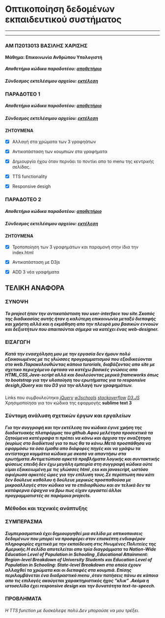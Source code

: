 
# Οπτικοποίηση δεδομένων εκπαιδευτικού συστήματος 
---
___
### ΑΜ Π2013013 ΒΑΣΙΛΗΣ ΧΑΡΙΣΗΣ
#### Μάθημα: Επικοινωνία Ανθρώπου Υπολογιστή 
##### Αποθετήριο κώδικα παραδοτέου: [αποθετήριο](https://github.com/VasilisCharisis/D3js-US-educational-attainment/tree/master)
##### Σύνδεσμος εκτελέσιμου αρχείου: [εκτέλεση](https://vasilischarisis.github.io/D3js-US-educational-attainment/)

### ΠΑΡΑΔΟΤΕΟ 1
##### Αποθετήριο κώδικα παραδοτέου: [αποθετήριο](https://github.com/VasilisCharisis/D3js-US-educational-attainment/tree/master)
##### Σύνδεσμος εκτελέσιμου αρχείου: [εκτέλεση](https://vasilischarisis.github.io/D3js-US-educational-attainment/)

#### ΖΗΤΟΥΜΕΝΑ
* [X] Αλλαγή στα χρώματα των 3 γραφηάτων
* [X] Αντικατάσταση των κουμπιών στα γραφήματα
* [X] Δημιουργία ήχου όταν περνάει το ποντίκι απο το menu της κεντρικής σελίδας.
* [X] TTS functionality 
* [X] Responsive desigh
 
 
 
 
 ### ΠΑΡΑΔΟΤΕΟ 2
 ##### Αποθετήριο κώδικα παραδοτέου: [αποθετήριο](https://github.com/VasilisCharisis/D3js-US-educational-attainment/tree/master)
 ##### Σύνδεσμος εκτελέσιμου αρχείου: [εκτέλεση](https://vasilischarisis.github.io/D3js-US-educational-attainment/)
 
 #### ΖΗΤΟΥΜΕΝΑ
 * [X] Τροποποίηση των 3 γραφημάτων και παραμονή στην ίδια την index.html
 * [X] Αντικατάσταση με D3js
 * [X] ADD 3 νέα γραφήματα


## ΤΕΛΙΚΗ ΑΝΑΦΟΡΑ

### ΣΥΝΟΨΗ
##### Το project ήταν την αντικατάσταση του user-interface του site.Σκοπός της διαδικασίας αυτής ήταν η καλύτερη επικοινωνία μεταξύ διεπαφής και χρήστη αλλά και η εκμάθηση απο την πλευρά μου βασικών εννοιών και δεξιοτήτων που απαιτούνται σήμερα να κατέχει ένας web-designer.

### ΕΙΣΑΓΩΓΗ
##### Κατά την ενασχόληση μου με την εργασία δεν ήμουν πολύ εξοικοιωμένος με τις γλώσσες προγραμματισμού που εξοιδικεύονται στο web.Παρακολουθώντας κάποια turorials, διαβάζοντας απο site με σχετικο περιεχόμενο έφτασα να κατέχω βασικές γνώσεις απο HTML,CSS,Java-script αλλά και δουλεύοντας μερικά frameworks όπως το bootstrap για την υλοποίηση του ερωτήματος για το responsive desigh,jQuery και του D3 για την αλλαγή των γραφημάτων.

Links που συμβουλεύτηκα
 *[jQuery](https://jquery.com/)*
 *[w3schools](https://www.w3schools.com/)*
 *[stackoverflow](https://stackoverflow.com/)*
 *[D3.JS](https://d3js.org/)*
 <br>
 Χρησιμοποίησα για τον κώδικα της εφαρμογής **sublime text 3**
 
### Σύντομη ανάλυση σχετικών έργων και εργαλείων
##### Για την συγγραφή και την εκτέλεση του κώδικα έγινε χρήση της διαδικτυακής πλατφόρμας του github.Αφού μελέτησα προσεκτικά τα ζητούμενα κατέγραψα τι πρέπει να κάνω και άρχισα την αναζήτηση (κυρίως στο διαδίκτυο) για το πως θα το κάνω.Μετά προσπάθησα να εφαρμόσω τα όσα έμαθα απο διάφορες πηγές και να γράψω τα αντίστοιχα κομμάτια κώδικα με σκοπό να απαντήσω στα ερωτήματα.Αντιμετώπισα αρκετά προβλήματα λογικής και συντακτικής φύσεως επειδή δεν έχω μεγάλη εμπειρία στη συγγραφή κώδικα ούτε είμαι εξοικειωμένη με τις γλώσσες html ,css και javascript, ωστόσο αφιέρωσα αρκετές ώρες για την επίλυση τους.Σε περίπτωση που κάτι δεν δούλευε καθόλου ή δούλευε μερικώς προσπαθούσα με μικροαλλαγές στον κώδικα να το επιδιορθώσω και αν τελικά δεν τα κατάφερνα έψαχνα να βρω πως είχαν εργαστεί άλλοι προγραμματιστές σε παρόμοια projects.
 
 
 ### Μέθοδοι και τεχνικές ανάπτυξης
 
 
 ### ΣΥΜΠΕΡΑΣΜΑ
 ##### Συμπερασματικά έχει δημιουργηθεί μια σελίδα με οπτικοποισεις δεδομένων που μπορεί να προσφέρει στον επισκέπτη ενδιαφέρον πληροφορίες σχετικά με την εκπαίδευση στις Ηνωμένες Πολιτείες της Αμερικής.Η σελίδα αποτελείται απο τρία διαγράμματα τα Nation-Wide Education Level of Population in Schooling ,Educational Attainment: Region-level Breakdown of University Students και Education Level of Population in Schooling: State-level Breakdown στα οποία έχουν αλλαχθεί τα χρώματα και οι διεπαφές στα κουμπιά. Επίσης περιλαμβάνεται ένα διαδραστικό menu ,όταν πατήσεις πάνω σε κάποια απο τις επιλογές ακούγεται χαρακτηριστικός ήχος “κλικ” .Ακόμα η ιστοσελίδα έχει responsive design και την δυνατότητα text-to-speech.

### ΠΡΟΒΛΗΜΑΤΑ
###### Η TTS function με δυσκόλεψε πολύ.Δεν μπορούσε να μου τρέξει.

